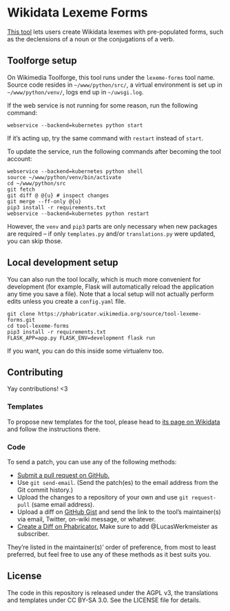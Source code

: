 # Wikidata Lexeme Forms

[This tool](https://tools.wmflabs.org/lexeme-forms/) lets users create Wikidata lexemes with pre-populated forms,
such as the declensions of a noun or the conjugations of a verb.

## Toolforge setup

On Wikimedia Toolforge, this tool runs under the `lexeme-forms` tool name.
Source code resides in `~/www/python/src/`,
a virtual environment is set up in `~/www/python/venv/`,
logs end up in `~/uwsgi.log`.

If the web service is not running for some reason, run the following command:
```
webservice --backend=kubernetes python start
```
If it’s acting up, try the same command with `restart` instead of `start`.

To update the service, run the following commands after becoming the tool account:
```
webservice --backend=kubernetes python shell
source ~/www/python/venv/bin/activate
cd ~/www/python/src
git fetch
git diff @ @{u} # inspect changes
git merge --ff-only @{u}
pip3 install -r requirements.txt
webservice --backend=kubernetes python restart
```
However, the `venv` and `pip3` parts are only necessary when new packages are required –
if only `templates.py` and/or `translations.py` were updated, you can skip those.

## Local development setup

You can also run the tool locally, which is much more convenient for development
(for example, Flask will automatically reload the application any time you save a file).
Note that a local setup will not actually perform edits unless you create a `config.yaml` file.

```
git clone https://phabricator.wikimedia.org/source/tool-lexeme-forms.git
cd tool-lexeme-forms
pip3 install -r requirements.txt
FLASK_APP=app.py FLASK_ENV=development flask run
```

If you want, you can do this inside some virtualenv too.

## Contributing

Yay contributions! <3

### Templates

To propose new templates for the tool,
please head to [its page on Wikidata](https://www.wikidata.org/wiki/Wikidata:Wikidata_Lexeme_Forms)
and follow the instructions there.

### Code

To send a patch, you can use any of the following methods:

* [Submit a pull request on GitHub.](https://github.com/lucaswerkmeister/tool-lexeme-forms)
* Use `git send-email`.
  (Send the patch(es) to the email address from the Git commit history.)
* Upload the changes to a repository of your own and use `git request-pull` (same email address).
* Upload a diff on [GitHub Gist](https://gist.github.com/)
  and send the link to the tool’s maintainer(s) via email, Twitter, on-wiki message, or whatever.
* [Create a Diff on Phabricator.](https://phabricator.wikimedia.org/differential/diff/create/)
  Make sure to add @LucasWerkmeister as subscriber.

They’re listed in the maintainer(s)’ order of preference, from most to least preferred,
but feel free to use any of these methods as it best suits you.

## License

The code in this repository is released under the AGPL v3,
the translations and templates under CC BY-SA 3.0.
See the LICENSE file for details.
